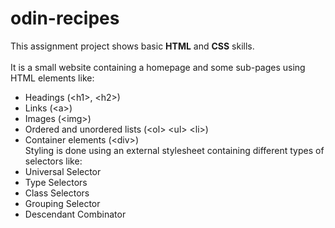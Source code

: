 # odin-recipes
This assignment project shows basic **HTML** and **CSS** skills.\
\
It is a small website containing a homepage and some sub-pages using HTML elements like:
- Headings (\<h1\>, \<h2\>)
- Links (\<a\>)
- Images (\<img\>)
- Ordered and unordered lists (\<ol\> \<ul\> \<li\>)
- Container elements (\<div\>)
\
Styling is done using an external stylesheet containing different types of selectors like:
- Universal Selector
- Type Selectors
- Class Selectors
- Grouping Selector
- Descendant Combinator
